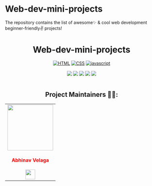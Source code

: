 # Web-dev-mini-projects
The repository contains the list of awesome✨ &amp; cool web development beginner-friendly✌️ projects!
<h1 align="center">Web-dev-mini-projects</h1> 

<div align="center">
<a href="https://github.com/topics/html"><img alt="HTML" src="https://img.shields.io/badge/HTML%20-%23E34F26.svg?&style=for-the-badge"/></a>
<a href="https://github.com/topics/css"><img alt="CSS" src="https://img.shields.io/badge/CSS%20-%23E34F26.svg?&style=for-the-badge"/></a>
<a href="https://github.com/topics/javascript"><img alt="javascript" src="https://img.shields.io/badge/Javascript%20-%23E34F26.svg?&style=for-the-badge&logo=javascript&logoColor=white"/></a>
<br>
<br>
<a href="https://github.com/chinnu2534/MY_PROJECTS"><img src="https://badges.frapsoft.com/os/v1/open-source.svg?v=103"></a>
<a href="https://github.com/chinnu2534/MY_PROJECTS"><img src="https://img.shields.io/badge/Built%20by-developers%20%3C%2F%3E-0059b3"></a>
<a href="https://github.com/chinnu2534/MY_PROJECTS"><img src="https://img.shields.io/static/v1.svg?label=Contributions&message=Welcome&color=yellow"></a>
<a href="https://github.com/chinnu2534"><img src="https://img.shields.io/badge/Maintained%3F-yes-brightgreen.svg?v=103"></a>
<a href="https://github.com/chinnu2534/MY_PROJECTS"><img src="https://img.shields.io/badge/license-MIT-blue.svg?v=103"></a>
<br>
<br>


 
 
## Project Maintainers 👷👷:

 
<table>
<tr>
<td align="center"><a href="https://github.com/Ayushparikh-code"><img src="https://avatars.githubusercontent.com/u/60268067?v=4" width=150px height=150px /></a></br> <h4 style="color:red;">Abhinav Velaga</h4>
<a href="https://www.linkedin.com/in/ayush-parikh332/"><img src="https://mpng.subpng.com/20180324/vhe/kisspng-linkedin-computer-icons-logo-social-networking-ser-facebook-5ab6ebfe5f5397.2333748215219374063905.jpg" width="32px" height="32px"></a></td>



   
   
